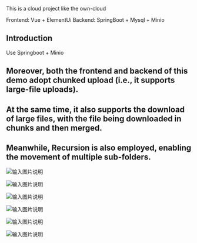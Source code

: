 This is a cloud project like the own-cloud

Frontend: Vue + ElementUi Backend: SpringBoot + Mysql + Minio

## Introduction

Use Springboot + Minio

## Moreover, both the frontend and backend of this demo adopt chunked upload (i.e., it supports large-file uploads).



## At the same time, it also supports the download of large files, with the file being downloaded in chunks and then merged.



##  Meanwhile, Recursion is also employed, enabling the movement of multiple sub-folders.




![输入图片说明](https://gitee.com/jerrylin414/app-backend/raw/master/a7269766eba2e4b694a5bbe57d7e815.png)

![输入图片说明](https://gitee.com/jerrylin414/app-backend/raw/master/9a833541f27f6bef2b8727cbe1f886a.png)

![输入图片说明](https://gitee.com/jerrylin414/app-backend/raw/master/e48c09163220153d7cb1fd03dae23cc.png)

![输入图片说明](https://gitee.com/jerrylin414/app-backend/raw/master/a4ea52de247c53284e70d11d9571344.png)

![输入图片说明](https://gitee.com/jerrylin414/app-backend/raw/master/7359b8898e1df1ac41dcae449f3c931.png)



![输入图片说明](https://gitee.com/jerrylin414/app-backend/raw/master/bd6f3f942a3a1bc51ce0205897d06b6.png)